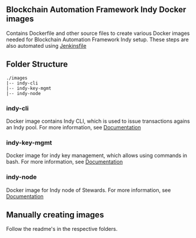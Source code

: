 ## Blockchain Automation Framework Indy Docker images

Contains Dockerfile and other source files to create various Docker images needed for Blockchain Automation Framework Indy setup. These steps are also automated using [Jenkinsfile](../../../automation/hyperledger-indy/Jenkinsfile)

## Folder Structure
```
./images
|-- indy-cli
|-- indy-key-mgmt
|-- indy-node
```

### indy-cli
Docker image contains Indy CLI, which is used to issue transactions agains an Indy pool.
For more information, see [Documentation](./indy-cli/README.md)

### indy-key-mgmt
Docker image for indy key management, which allows using commands in bash.
For more information, see [Documentation](./indy-key-mgmt/README.md)
### indy-node
Docker image for Indy node of Stewards.
For more information, see [Documentation](./indy-node/README.md)

## Manually creating images
Follow the readme's in the respective folders.
